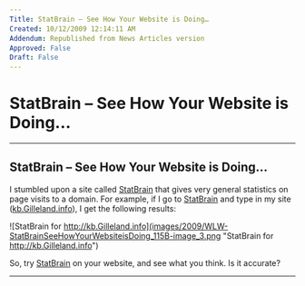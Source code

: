 ```yaml
---
Title: StatBrain – See How Your Website is Doing…
Created: 10/12/2009 12:14:11 AM
Addendum: Republished from News Articles version
Approved: False
Draft: False
---
```

# StatBrain – See How Your Website is Doing…

---

## StatBrain – See How Your Website is Doing…


I stumbled upon a site called [StatBrain](http://www.statbrain.com) that gives very general statistics on page visits to a domain. For example, if I go to [StatBrain](http://www.statbrain.com) and type in my site ([kb.Gilleland.info](http://www.statbrain.com/www.kb.gilleland.info/)), I get the following results:



![StatBrain for http://kb.Gilleland.info](images/2009/WLW-StatBrainSeeHowYourWebsiteisDoing_115B-image_3.png "StatBrain for http://kb.Gilleland.info")



So, try [StatBrain](http://www.StatBrain.com) on your website, and see what you think. Is it accurate?


<script src="/DesktopModules/itcMetaPost/js/m.js" type="text/javascript"></script>


---


